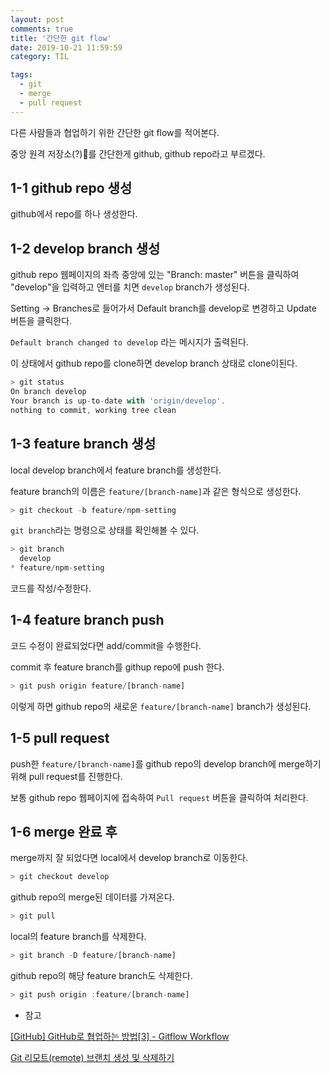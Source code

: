 ```yaml
---
layout: post
comments: true
title: '간단한 git flow'
date: 2019-10-21 11:59:59
category: TIL

tags:
  - git
  - merge
  - pull request
---
```


다른 사람들과 협업하기 위한 간단한 git flow를 적어본다.

중앙 원격 저장소(?)를 간단한게 github, github repo라고 부르겠다.

## 1-1 github repo 생성

github에서 repo를 하나 생성한다.

## 1-2 develop branch 생성

github repo 웹페이지의 좌측 중앙에 있는 "Branch: master" 버튼을 클릭하여 "develop"을 입력하고 엔터를 치면 `develop` branch가 생성된다.

Setting -> Branches로 들어가서 Default branch를 develop로 변경하고 Update 버튼을 클릭한다.

`Default branch changed to develop` 라는 메시지가 출력된다.

이 상태에서 github repo를 clone하면 develop branch 상태로 clone이된다.

```js
> git status
On branch develop
Your branch is up-to-date with 'origin/develop'.
nothing to commit, working tree clean
```

## 1-3 feature branch 생성

local develop branch에서 feature branch를 생성한다.

feature branch의 이름은 `feature/[branch-name]`과 같은 형식으로 생성한다.

```js
> git checkout -b feature/npm-setting
```

`git branch`라는 명령으로 상태를 확인해볼 수 있다.

```js
> git branch
  develop
* feature/npm-setting
```

코드를 작성/수정한다.

## 1-4 feature branch push

코드 수정이 완료되었다면 add/commit을 수행한다.

commit 후 feature branch를 githup repo에 push 한다.

```js
> git push origin feature/[branch-name]
```

이렇게 하면 github repo의 새로운 `feature/[branch-name]` branch가 생성된다.

## 1-5 pull request

push한 `feature/[branch-name]`를 github repo의 develop branch에 merge하기 위해 pull request를 진행한다.

보통 github repo 웹페이지에 접속하여 `Pull request` 버튼을 클릭하여 처리한다.

## 1-6 merge 완료 후

merge까지 잘 되었다면 local에서 develop branch로 이동한다.

```js
> git checkout develop
```

github repo의 merge된 데이터를 가져온다.

```js
> git pull
```

local의 feature branch를 삭제한다.

```js
> git branch -D feature/[branch-name]
```

github repo의 해당 feature branch도 삭제한다.

```js
> git push origin :feature/[branch-name]
```

- 참고

[[GitHub] GitHub로 협업하는 방법[3] - Gitflow Workflow](https://gmlwjd9405.github.io/2018/05/12/how-to-collaborate-on-GitHub-3.html)

[Git 리모트(remote) 브랜치 생성 및 삭제하기](https://trustyoo86.github.io/git/2017/11/28/git-remote-branch-create.html)
